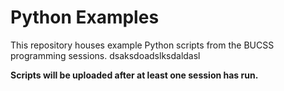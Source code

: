 # Python Examples
This repository houses example Python scripts from the BUCSS programming sessions.
dsaksdoadslksdaldasl

**Scripts will be uploaded after at least one session has run.**
